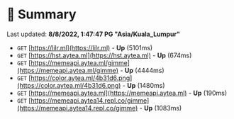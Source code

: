# 📖 Summary
Last updated: **8/8/2022, 1:47:47 PG "Asia/Kuala_Lumpur"**

- `GET` [https://lilr.ml](https://lilr.ml) - **Up** (5101ms)
- `GET` [https://hst.aytea.ml](https://hst.aytea.ml) - **Up** (674ms)
- `GET` [https://memeapi.aytea.ml/gimme](https://memeapi.aytea.ml/gimme) - **Up** (4444ms)
- `GET` [https://color.aytea.ml/4b31d6.png](https://color.aytea.ml/4b31d6.png) - **Up** (1480ms)
- `GET` [https://memeapi.aytea.ml](https://memeapi.aytea.ml) - **Up** (190ms)
- `GET` [https://memeapi.aytea14.repl.co/gimme](https://memeapi.aytea14.repl.co/gimme) - **Up** (1083ms)
